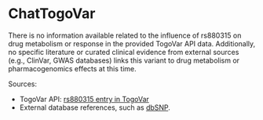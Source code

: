 # ChatTogoVar

There is no information available related to the influence of rs880315 on drug metabolism or response in the provided TogoVar API data. Additionally, no specific literature or curated clinical evidence from external sources (e.g., ClinVar, GWAS databases) links this variant to drug metabolism or pharmacogenomics effects at this time.

Sources:
- TogoVar API: [rs880315 entry in TogoVar](https://jmorp.megabank.tohoku.ac.jp/search?query=1%3A10736809)
- External database references, such as [dbSNP](https://identifiers.org/dbsnp/rs880315).